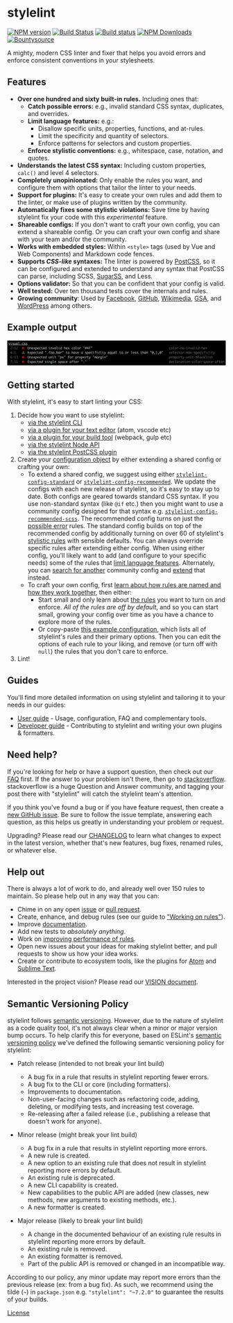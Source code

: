 # stylelint

[![NPM version](https://img.shields.io/npm/v/stylelint.svg)](https://www.npmjs.org/package/stylelint) [![Build Status](https://travis-ci.org/stylelint/stylelint.svg?branch=master)](https://travis-ci.org/stylelint/stylelint) [![Build status](https://ci.appveyor.com/api/projects/status/wwajr0886e00g8je/branch/master?svg=true)](https://ci.appveyor.com/project/stylelint/stylelint/branch/master) [![NPM Downloads](https://img.shields.io/npm/dm/stylelint.svg)](https://www.npmjs.org/package/stylelint) [![Bountysource](https://www.bountysource.com/badge/tracker?tracker_id=9282518)](https://www.bountysource.com/trackers/9282518-stylelint?utm_source=9282518&utm_medium=shield&utm_campaign=TRACKER_BADGE)

A mighty, modern CSS linter and fixer that helps you avoid errors and enforce consistent conventions in your stylesheets.

## Features

-   **Over one hundred and sixty built-in rules.** Including ones that:
    -   **Catch possible errors:** e.g., invalid standard CSS syntax, duplicates, and overrides.
    -   **Limit language features:** e.g.:
        -   Disallow specific units, properties, functions, and at-rules.
        -   Limit the specificity and quantity of selectors.
        -   Enforce patterns for selectors and custom properties.
    -   **Enforce stylistic conventions:** e.g., whitespace, case, notation, and quotes.
-   **Understands the latest CSS syntax:** Including custom properties, `calc()` and level 4 selectors.
-   **Completely unopinionated:** Only enable the rules you want, and configure them with options that tailor the linter to your needs.
-   **Support for plugins:** It's easy to create your own rules and add them to the linter, or make use of plugins written by the community.
-   **Automatically fixes some stylistic violations:** Save time by having stylelint fix your code with this *experimental* feature.
-   **Shareable configs:** If you don't want to craft your own config, you can extend a shareable config. Or you can craft your own config and share with your team and/or the community.
-   **Works with embedded styles:** Within `<style>` tags (used by Vue and Web Components) and Markdown code fences.
-   **Supports *CSS-like* syntaxes:** The linter is powered by [PostCSS](https://github.com/postcss/postcss), so it can be configured and extended to understand any syntax that PostCSS can parse, including SCSS, [SugarSS](https://github.com/postcss/sugarss), and Less.
-   **Options validator:** So that you can be confident that your config is valid.
-   **Well tested:** Over ten thousand tests cover the internals and rules.
-   **Growing community**: Used by [Facebook](https://code.facebook.com/posts/879890885467584/improving-css-quality-at-facebook-and-beyond/), [GitHub](https://github.com/primer/stylelint-config-primer), [Wikimedia](https://github.com/wikimedia/stylelint-config-wikimedia), [GSA](https://github.com/18F/stylelint-rules/), and [WordPress](https://github.com/ntwb/stylelint-config-wordpress/) among others.

## Example output

![Example](https://github.com/stylelint/stylelint/raw/master/example.png?raw=true)

## Getting started

With stylelint, it's easy to start linting your CSS:

1.  Decide how you want to use stylelint:
    -   [via the stylelint CLI](docs/user-guide/cli.md)
    -   [via a plugin for your text editor](docs/user-guide/complementary-tools.md#editor-plugins) (atom, vscode etc)
    -   [via a plugin for your build tool](docs/user-guide/complementary-tools.md#build-tool-plugins) (webpack, gulp etc)
    -   [via the stylelint Node API](docs/user-guide/node-api.md)
    -   [via the stylelint PostCSS plugin](docs/user-guide/postcss-plugin.md)
2.  Create your [configuration object](docs/user-guide/configuration.md) by either extending a shared config or crafting your own:
    -   To extend a shared config, we suggest using either [`stylelint-config-standard`](https://github.com/stylelint/stylelint-config-standard) or [`stylelint-config-recommended`](https://github.com/stylelint/stylelint-config-recommended). We update the configs with each new release of stylelint, so it's easy to stay up to date. Both configs are geared towards standard CSS syntax. If you use non-standard syntax (like `@if` etc.) then you might want to use a community config designed for that syntax e.g. [`stylelint-config-recommended-scss`](https://github.com/kristerkari/stylelint-config-recommended-scss). The recommended config turns on just the [possible error](docs/user-guide/rules.md#possible-errors) rules. The standard config builds on top of the recommended config by additionally turning on over 60 of stylelint's [stylistic rules](docs/user-guide/rules.md#stylistic-issues) with sensible defaults. You can always override specific rules after extending either config. When using either config, you'll likely want to add (and configure to your specific needs) some of the rules that [limit language features](docs/user-guide/rules.md#limit-language-features). Alternately, you can [search for another](https://www.npmjs.com/browse/keyword/stylelint-config) community config and [extend](docs/user-guide/configuration.md#extends) that instead.
    -   To craft your own config, first [learn about how rules are named and how they work together](docs/user-guide/about-rules.md), then either:
        -   Start small and only learn about [the rules](docs/user-guide/rules.md) you want to turn on and enforce. *All of the rules are off by default*, and so you can start small, growing your config over time as you have a chance to explore more of the rules.
        -   Or copy-paste [this example configuration](docs/user-guide/example-config.md), which lists all of stylelint's rules and their primary options. Then you can edit the options of each rule to your liking, and remove (or turn off with `null`) the rules that you don't care to enforce.
3.  Lint!

## Guides

You'll find more detailed information on using stylelint and tailoring it to your needs in our guides:

-   [User guide](docs/user-guide.md) - Usage, configuration, FAQ and complementary tools.
-   [Developer guide](docs/developer-guide.md) - Contributing to stylelint and writing your own plugins & formatters.

## Need help?

If you're looking for help or have a support question, then check out our [FAQ](docs/user-guide/faq.md) first. If the answer to your problem isn't there, then go to [stackoverflow](https://stackoverflow.com/questions/tagged/stylelint). stackoverflow is a huge Question and Answer community, and tagging your post there with "stylelint" will catch the stylelint team's attention.

If you think you've found a bug or if you have feature request, then create a [new GitHub issue](https://github.com/stylelint/stylelint/issues/new). Be sure to follow the issue template, answering each question, as this helps us greatly in understanding your problem or request.

Upgrading? Please read our [CHANGELOG](CHANGELOG.md) to learn what changes to expect in the latest version, whether that's new features, bug fixes, renamed rules, or whatever else.

## Help out

There is always a lot of work to do, and already well over 150 rules to maintain. So please help out in any way that you can:

-   Chime in on any open [issue](https://github.com/stylelint/stylelint/issues) or [pull request](https://github.com/stylelint/stylelint/pulls).
-   Create, enhance, and debug rules (see our guide to ["Working on rules"](docs/developer-guide/rules.md)).
-   Improve [documentation](docs/).
-   Add new tests to *absolutely anything*.
-   Work on [improving performance of rules](docs/developer-guide/rules.md#improving-the-performance-of-a-new-or-an-existing-rule).
-   Open new issues about your ideas for making stylelint better, and pull requests to show us how your idea works.
-   Create or contribute to ecosystem tools, like the plugins for [Atom](https://github.com/AtomLinter/linter-stylelint) and [Sublime Text](https://github.com/kungfusheep/SublimeLinter-contrib-stylelint).

Interested in the project vision? Please read our [VISION document](VISION.md).

## Semantic Versioning Policy

stylelint follows [semantic versioning](http://semver.org). However, due to the nature of stylelint as a code quality tool, it's not always clear when a minor or major version bump occurs. To help clarify this for everyone, based on ESLint's [semantic versioning policy](https://github.com/eslint/eslint#semantic-versioning-policy) we've defined the following semantic versioning policy for stylelint:

-   Patch release (intended to not break your lint build)
    -   A bug fix in a rule that results in stylelint reporting fewer errors.
    -   A bug fix to the CLI or core (including formatters).
    -   Improvements to documentation.
    -   Non-user-facing changes such as refactoring code, adding, deleting, or modifying tests, and increasing test coverage.
    -   Re-releasing after a failed release (i.e., publishing a release that doesn't work for anyone).

-   Minor release (might break your lint build)
    -   A bug fix in a rule that results in stylelint reporting more errors.
    -   A new rule is created.
    -   A new option to an existing rule that does not result in stylelint reporting more errors by default.
    -   An existing rule is deprecated.
    -   A new CLI capability is created.
    -   New capabilities to the public API are added (new classes, new methods, new arguments to existing methods, etc.).
    -   A new formatter is created.

-   Major release (likely to break your lint build)
    -   A change in the documented behaviour of an existing rule results in stylelint reporting more errors by default.
    -   An existing rule is removed.
    -   An existing formatter is removed.
    -   Part of the public API is removed or changed in an incompatible way.

According to our policy, any minor update may report more errors than the previous release (ex: from a bug fix). As such, we recommend using the tilde (`~`) in `package.json` e.g. `"stylelint": "~7.2.0"` to guarantee the results of your builds.

[License](https://raw.githubusercontent.com/stylelint/stylelint/master/LICENSE)
